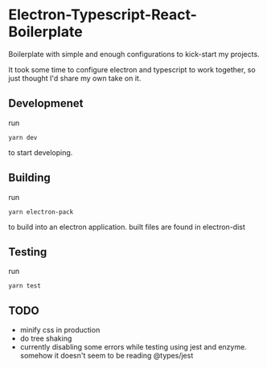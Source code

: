 # Electron-Typescript-React-Boilerplate

Boilerplate with simple and enough configurations to kick-start my projects.

It took some time to configure electron and typescript to work together, so just thought I'd share my own take on it.

## Developmenet
run
```
yarn dev
```
to start developing.


## Building
run
```
yarn electron-pack
```

to build into an electron application.
built files are found in electron-dist

## Testing
run
```
yarn test
```

## TODO
  - minify css in production
  - do tree shaking
  - currently disabling some errors while testing using jest and enzyme. somehow it doesn't seem to be reading @types/jest

